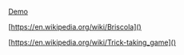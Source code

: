 [Demo](https://calog3r0.github.io/briscola.js/demo/web/index.html)

[https://en.wikipedia.org/wiki/Briscola]()

[https://en.wikipedia.org/wiki/Trick-taking_game]()